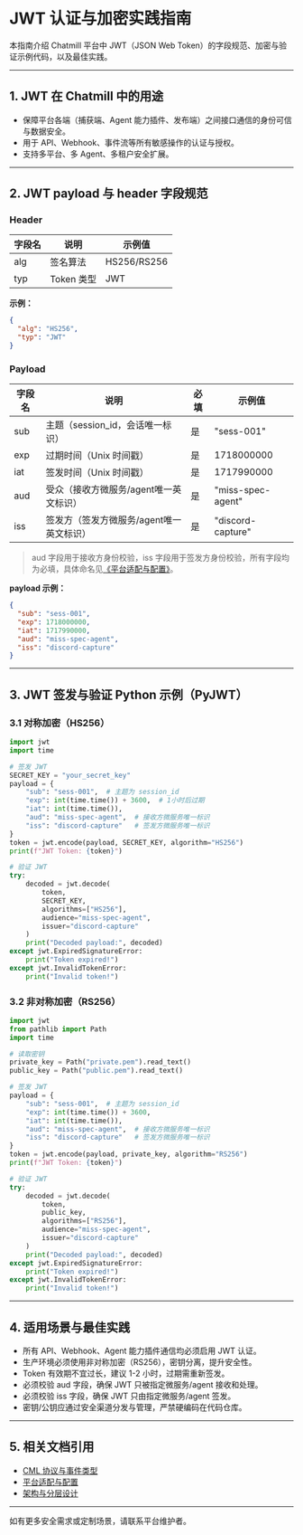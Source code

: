 # JWT 认证与加密实践指南

本指南介绍 Chatmill 平台中 JWT（JSON Web Token）的字段规范、加密与验证示例代码，以及最佳实践。

---

## 1. JWT 在 Chatmill 中的用途

- 保障平台各端（捕获端、Agent 能力插件、发布端）之间接口通信的身份可信与数据安全。
- 用于 API、Webhook、事件流等所有敏感操作的认证与授权。
- 支持多平台、多 Agent、多租户安全扩展。

---

## 2. JWT payload 与 header 字段规范

### Header

| 字段名 | 说明      | 示例值      |
|--------|-----------|-------------|
| alg    | 签名算法  | HS256/RS256 |
| typ    | Token 类型 | JWT         |

**示例：**
```json
{
  "alg": "HS256",
  "typ": "JWT"
}
```

### Payload

| 字段名      | 说明                                 | 必填 | 示例值                |
|-------------|--------------------------------------|------|----------------------|
| sub         | 主题（session_id，会话唯一标识）         | 是   | "sess-001"           |
| exp         | 过期时间（Unix 时间戳）                | 是   | 1718000000            |
| iat         | 签发时间（Unix 时间戳）                | 是   | 1717990000            |
| aud         | 受众（接收方微服务/agent唯一英文标识）   | 是   | "miss-spec-agent"    |
| iss         | 签发方（签发方微服务/agent唯一英文标识） | 是   | "discord-capture"    |

> aud 字段用于接收方身份校验，iss 字段用于签发方身份校验，所有字段均为必填，具体命名见[《平台适配与配置》](../deployment/PLATFORM_ADAPTERS.md)。

**payload 示例：**
```json
{
  "sub": "sess-001",
  "exp": 1718000000,
  "iat": 1717990000,
  "aud": "miss-spec-agent",
  "iss": "discord-capture"
}
```

---

## 3. JWT 签发与验证 Python 示例（PyJWT）

### 3.1 对称加密（HS256）

```python
import jwt
import time

# 签发 JWT
SECRET_KEY = "your_secret_key"
payload = {
    "sub": "sess-001",  # 主题为 session_id
    "exp": int(time.time()) + 3600,  # 1小时后过期
    "iat": int(time.time()),
    "aud": "miss-spec-agent",  # 接收方微服务唯一标识
    "iss": "discord-capture"   # 签发方微服务唯一标识
}
token = jwt.encode(payload, SECRET_KEY, algorithm="HS256")
print(f"JWT Token: {token}")

# 验证 JWT
try:
    decoded = jwt.decode(
        token,
        SECRET_KEY,
        algorithms=["HS256"],
        audience="miss-spec-agent",
        issuer="discord-capture"
    )
    print("Decoded payload:", decoded)
except jwt.ExpiredSignatureError:
    print("Token expired!")
except jwt.InvalidTokenError:
    print("Invalid token!")
```

### 3.2 非对称加密（RS256）

```python
import jwt
from pathlib import Path
import time

# 读取密钥
private_key = Path("private.pem").read_text()
public_key = Path("public.pem").read_text()

# 签发 JWT
payload = {
    "sub": "sess-001",  # 主题为 session_id
    "exp": int(time.time()) + 3600,
    "iat": int(time.time()),
    "aud": "miss-spec-agent",  # 接收方微服务唯一标识
    "iss": "discord-capture"   # 签发方微服务唯一标识
}
token = jwt.encode(payload, private_key, algorithm="RS256")
print(f"JWT Token: {token}")

# 验证 JWT
try:
    decoded = jwt.decode(
        token,
        public_key,
        algorithms=["RS256"],
        audience="miss-spec-agent",
        issuer="discord-capture"
    )
    print("Decoded payload:", decoded)
except jwt.ExpiredSignatureError:
    print("Token expired!")
except jwt.InvalidTokenError:
    print("Invalid token!")
```

---

## 4. 适用场景与最佳实践

- 所有 API、Webhook、Agent 能力插件通信均必须启用 JWT 认证。
- 生产环境必须使用非对称加密（RS256），密钥分离，提升安全性。
- Token 有效期不宜过长，建议 1-2 小时，过期需重新签发。
- 必须校验 aud 字段，确保 JWT 只被指定微服务/agent 接收和处理。
- 必须校验 iss 字段，确保 JWT 只由指定微服务/agent 签发。
- 密钥/公钥应通过安全渠道分发与管理，严禁硬编码在代码仓库。

---

## 5. 相关文档引用

- [CML 协议与事件类型](./CML_PROTOCOL.md)
- [平台适配与配置](../deployment/PLATFORM_ADAPTERS.md)
- [架构与分层设计](./ARCHITECTURE(discord-capture).md)

---

如有更多安全需求或定制场景，请联系平台维护者。 